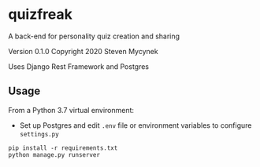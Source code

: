 # quizfreak

A back-end for personality quiz creation and sharing

Version 0.1.0 
Copyright 2020 Steven Mycynek

Uses Django Rest Framework and Postgres

## Usage
From a Python 3.7 virtual environment:
* Set up Postgres and edit `.env` file or environment variables to configure `settings.py`
```
pip install -r requirements.txt
python manage.py runserver
```
